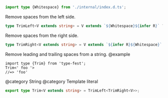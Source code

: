 ``` typescript
import type {Whitespace} from './internal/index.d.ts';
```

Remove spaces from the left side.

``` typescript
type TrimLeft<V extends string> = V extends `${Whitespace}${infer R}` ? TrimLeft<R> : V;
```

Remove spaces from the right side.

``` typescript
type TrimRight<V extends string> = V extends `${infer R}${Whitespace}` ? TrimRight<R> : V;
```

Remove leading and trailing spaces from a string.
@example

    import type {Trim} from 'type-fest';
    Trim<' foo '>
    //=> 'foo'

@category String
@category Template literal

``` typescript
export type Trim<V extends string> = TrimLeft<TrimRight<V>>;
```